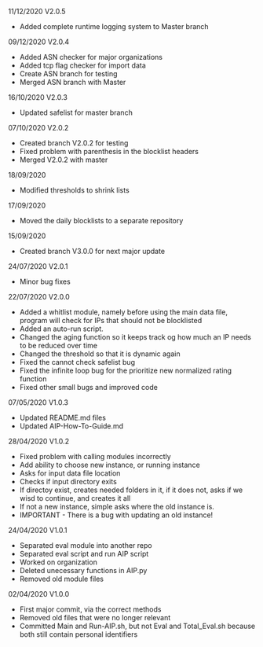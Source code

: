 11/12/2020
V2.0.5
- Added complete runtime logging system to Master branch

09/12/2020
V2.0.4
- Added ASN checker for major organizations
- Added tcp flag checker for import data
- Create ASN branch for testing
- Merged ASN branch with Master

16/10/2020
V2.0.3
- Updated safelist for master branch

07/10/2020
V2.0.2
- Created branch V2.0.2 for testing
- Fixed problem with parenthesis in the blocklist headers
- Merged V2.0.2 with master

18/09/2020
- Modified thresholds to shrink lists

17/09/2020
- Moved the daily blocklists to a separate repository

15/09/2020
- Created branch V3.0.0 for next major update

24/07/2020
V2.0.1
- Minor bug fixes

22/07/2020
V2.0.0
- Added a whitlist module, namely before using the main data file, program will check for IPs that should not be blocklisted
- Added an auto-run script. 
- Changed the aging function so it keeps track og how much an IP needs to be reduced over time
- Changed the threshold so that it is dynamic again
- Fixed the cannot check safelist bug
- Fixed the infinite loop bug for the prioritize new normalized rating function
- Fixed other small bugs and improved code

07/05/2020
V1.0.3
- Updated README.md files
- Updated AIP-How-To-Guide.md

28/04/2020
V1.0.2
- Fixed problem with calling modules incorrectly
- Add ability to choose new instance, or running instance
- Asks for input data file location
- Checks if input directory exits
- If directoy exist, creates needed folders in it, if it does not, asks if we wisd to continue, and creates it all
- If not a new instance, simple asks where the old instance is.
- IMPORTANT - There is a bug with updating an old instance!

24/04/2020
V1.0.1
- Separated eval module into another repo
- Separated eval script and run AIP script
- Worked on organization
- Deleted unecessary functions in AIP.py
- Removed old module files

02/04/2020
V1.0.0
- First major commit, via the correct methods
- Removed old files that were no longer relevant
- Committed Main and Run-AIP.sh, but not Eval and Total_Eval.sh because both still contain personal identifiers

